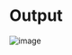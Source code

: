 # Output

![image](https://github.com/user-attachments/assets/57abab11-2348-4f1e-96af-c6c5b8a86ecb)
